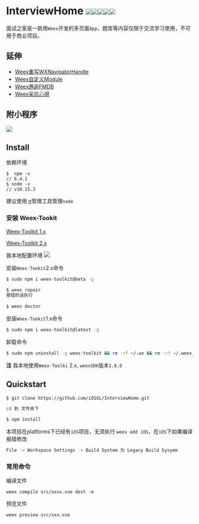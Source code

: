 # InterviewHome  ![](https://img.shields.io/badge/Weex--Toolkit-2.0.0-orange.svg)![](https://img.shields.io/badge/WeexSDK-1.8.0-blue.svg)![](https://img.shields.io/badge/node-v10.15.3-yellowgreen.svg)![](https://img.shields.io/badge/npm-6.4.1-green.svg)![](https://img.shields.io/badge/license-MIT-yellow.svg)

面试之家是一款用`Weex`开发的多页面`App`，题库等内容仅限于交流学习使用，不可用于商业项目。

## 延伸
* [Weex重写WXNavigatorHandle](https://www.jianshu.com/p/ba8494d15dba)
* [Weex自定义Module](https://www.jianshu.com/p/37b884515125)
* [Weex邂逅FMDB](https://www.jianshu.com/p/11be9b4d27f0)
* [Weex采坑心得](https://www.jianshu.com/p/7ee2c7c599f8)


## 附小程序
![](https://ws2.sinaimg.cn/large/006tNc79gy1g22jdvqpc6j30ec0emdh7.jpg)

## Install

依赖环境

``` node
$  npm -v
// 6.4.1
$ node -v
// v10.15.3
```
建议使用 [n](https://github.com/tj/n)管理工具管理`node`

### 安装 Weex-Tookit

[Weex-Toolkit 1.x](https://github.com/weexteam/weex-toolkit/blob/v1.0/README-zh.md)

[Weex-Toolkit 2.x](https://weex.apache.org/zh/tools/toolkit.html#%E7%B3%BB%E7%BB%9F%E7%BB%84%E4%BB%B6)

我本地配置环境
![](https://ws4.sinaimg.cn/large/006tNc79gy1g22jngb8hpj30xk0f23z9.jpg)

安装`Weex-Tookit`2.x命令

``` bash
$ sudo npm i weex-toolkit@beta -g

$ weex repair
报错的话执行
 
$ weex doctor
```

安装`Weex-Tookit`1.x命令

``` bash 
$ sudo npm i weex-toolkit@latest -g
```

卸载命令

``` bash
$ sudo npm uninstall -g weex-toolkit && rm -rf ~/.wx && rm -rf ~/.weex_tmp
```

**注** 我本地使用`Weex-Toolki` 2.x, `weexSDK`版本`1.8.0`


## Quickstart

``` bash
$ git clone https://github.com/iOSGL/InterviewHome.git

cd 到 文件夹下

$ npm install
```

本项目在platforms下已经有`iOS`项目，无须执行 `weex add iOS`，在`iOS`下如果编译报错修改

``` bash
File -> Workspace Settings -> Build System 为 Legacy Build Sysyem
```

### 常用命令

编译文件

`weex compile src/xxxx.vue dest -m`

预览文件

`weex preview src/xxx.vue`







